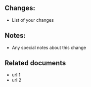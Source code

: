 ## Changes:
* List of your changes 

## Notes:
* Any special notes about this change 

## Related documents
* url 1
* url 2
